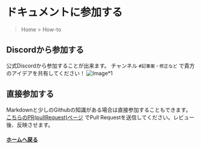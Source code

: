 # ドキュメントに参加する
> Home > How-to

## Discordから参加する
公式Discordから参加することが出来ます。
チャンネル `#記事案・修正など` で貴方のアイデアを共有してください！
![Image*1](https://cdn.discordapp.com/attachments/845566542392983572/849997452147818507/unknown.png)

## 直接参加する
Markdownと少しのGithubの知識がある場合は直接参加することもできます。
[こちらのPR(pullRequest)ページ](https://github.com/BattleField6-JapanCommunity/Documents/pulls) でPull Requestを送信してください。レビュー後、反映させます。

#### [ホームへ戻る](../README.md)